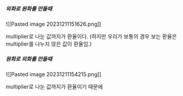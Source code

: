
##### 외화로 원화를 만들때

![[Pasted image 20231211151626.png]]

multiplier로 나눈 값까지가 환율이다. (하지만 우리가 보통의 경우 보는 환율은 multiplier를 나누지 않은 값이 환율임.)


##### 원화로 외화를 만들때

![[Pasted image 20231211154215.png]]

multiplier로 나눈 값까지가 환율이기 때문에